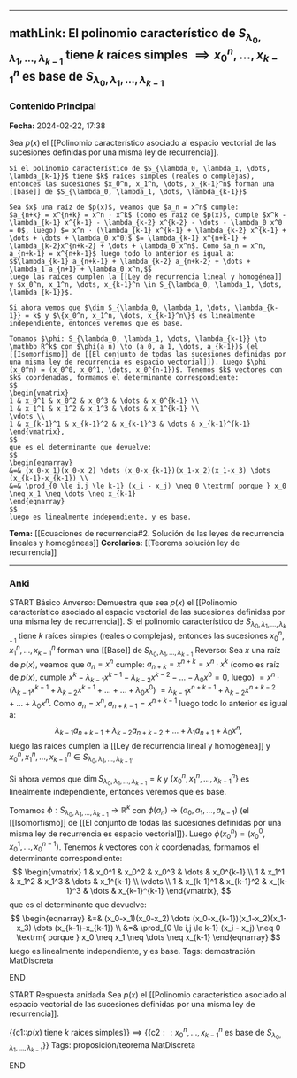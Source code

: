 
---
mathLink: El polinomio característico de $S_{\lambda_0, \lambda_1, \dots, \lambda_{k-1}}$ tiene $k$ raíces simples $\implies x_0^n, \dots, x_{k-1}^n$ es base de $S_{\lambda_0, \lambda_1, \dots, \lambda_{k-1}}$
---
### Contenido Principal

**Fecha:** 2024-02-22, 17:38

Sea $p(x)$ el [[Polinomio característico asociado al espacio vectorial de las sucesiones definidas por una misma ley de recurrencia]].

```ad-proposition
Si el polinomio característico de $S_{\lambda_0, \lambda_1, \dots, \lambda_{k-1}}$ tiene $k$ raíces simples (reales o complejas), entonces las sucesiones $x_0^n, x_1^n, \dots, x_{k-1}^n$ forman una [[base]] de $S_{\lambda_0, \lambda_1, \dots, \lambda_{k-1}}$
```


```ad-proof
Sea $x$ una raíz de $p(x)$, veamos que $a_n = x^n$ cumple:
$a_{n+k} = x^{n+k} = x^n · x^k$ (como es raíz de $p(x)$, cumple $x^k - \lambda_{k-1} x^{k-1} - \lambda_{k-2} x^{k-2} - \dots - \lambda_0 x^0 = 0$, luego) $= x^n · (\lambda_{k-1} x^{k-1} + \lambda_{k-2} x^{k-1} + \dots + \dots + \lambda_0 x^0)$ $= \lambda_{k-1} x^{n+k-1} + \lambda_{k-2}x^{n+k-2} + \dots + \lambda_0 x^n$. Como $a_n = x^n, a_{n+k-1} = x^{n+k-1}$ luego todo lo anterior es igual a:
$$\lambda_{k-1} a_{n+k-1} + \lambda_{k-2} a_{n+k-2} + \dots + \lambda_1 a_{n+1} + \lambda_0 x^n,$$
luego las raíces cumplen la [[Ley de recurrencia lineal y homogénea]] y $x_0^n, x_1^n, \dots, x_{k-1}^n \in S_{\lambda_0, \lambda_1, \dots, \lambda_{k-1}}$.

Si ahora vemos que $\dim S_{\lambda_0, \lambda_1, \dots, \lambda_{k-1}} = k$ y $\{x_0^n, x_1^n, \dots, x_{k-1}^n\}$ es linealmente independiente, entonces veremos que es base.

Tomamos $\phi: S_{\lambda_0, \lambda_1, \dots, \lambda_{k-1}} \to \mathbb R^k$ con $\phi(a_n) \to (a_0, a_1, \dots, a_{k-1})$ (el [[Isomorfismo]] de [[El conjunto de todas las sucesiones definidas por una misma ley de recurrencia es espacio vectorial]]). Luego $\phi (x_0^n) = (x_0^0, x_0^1, \dots, x_0^{n-1})$. Tenemos $k$ vectores con $k$ coordenadas, formamos el determinante correspondiente:
$$
\begin{vmatrix}
1 & x_0^1 & x_0^2 & x_0^3 & \dots & x_0^{k-1} \\
1 & x_1^1 & x_1^2 & x_1^3 & \dots & x_1^{k-1} \\
\vdots \\
1 & x_{k-1}^1 & x_{k-1}^2 & x_{k-1}^3 & \dots & x_{k-1}^{k-1}
\end{vmatrix},
$$
que es el determinante que devuelve:
$$
\begin{eqnarray}
&=& (x_0-x_1)(x_0-x_2) \dots (x_0-x_{k-1})(x_1-x_2)(x_1-x_3) \dots (x_{k-1}-x_{k-1}) \\
&=& \prod_{0 \le i,j \le k-1} (x_i - x_j) \neq 0 \textrm{ porque } x_0 \neq x_1 \neq \dots \neq x_{k-1}
\end{eqnarray}
$$
luego es linealmente independiente, y es base.
```



**Tema:** [[Ecuaciones de recurrencia#2. Solución de las leyes de recurrencia lineales y homogéneas]]
**Corolarios:** [[Teorema solución ley de recurrencia]]

---
### Anki

START
Básico
Anverso: Demuestra que sea $p(x)$ el [[Polinomio característico asociado al espacio vectorial de las sucesiones definidas por una misma ley de recurrencia]]. Si el polinomio característico de $S_{\lambda_0, \lambda_1, \dots, \lambda_{k-1}}$ tiene $k$ raíces simples (reales o complejas), entonces las sucesiones $x_0^n, x_1^n, \dots, x_{k-1}^n$ forman una [[Base]] de $S_{\lambda_0, \lambda_1, \dots, \lambda_{k-1}}$
Reverso: Sea $x$ una raíz de $p(x)$, veamos que $a_n = x^n$ cumple:
$a_{n+k} = x^{n+k} = x^n · x^k$ (como es raíz de $p(x)$, cumple $x^k - \lambda_{k-1} x^{k-1} - \lambda_{k-2} x^{k-2} - \dots - \lambda_0 x^0 = 0$, luego) $= x^n · (\lambda_{k-1} x^{k-1} + \lambda_{k-2} x^{k-1} + \dots + \dots + \lambda_0 x^0)$ $= \lambda_{k-1} x^{n+k-1} + \lambda_{k-2}x^{n+k-2} + \dots + \lambda_0 x^n$. Como $a_n = x^n, a_{n+k-1} = x^{n+k-1}$ luego todo lo anterior es igual a:
$$\lambda_{k-1} a_{n+k-1} + \lambda_{k-2} a_{n+k-2} + \dots + \lambda_1 a_{n+1} + \lambda_0 x^n,$$
luego las raíces cumplen la [[Ley de recurrencia lineal y homogénea]] y $x_0^n, x_1^n, \dots, x_{k-1}^n \in S_{\lambda_0, \lambda_1, \dots, \lambda_{k-1}}$.

Si ahora vemos que $\dim S_{\lambda_0, \lambda_1, \dots, \lambda_{k-1}} = k$ y $\{x_0^n, x_1^n, \dots, x_{k-1}^n\}$ es linealmente independiente, entonces veremos que es base.

Tomamos $\phi: S_{\lambda_0, \lambda_1, \dots, \lambda_{k-1}} \to \mathbb R^k$ con $\phi(a_n) \to (a_0, a_1, \dots, a_{k-1})$ (el [[Isomorfismo]] de [[El conjunto de todas las sucesiones definidas por una misma ley de recurrencia es espacio vectorial]]). Luego $\phi (x_0^n) = (x_0^0, x_0^1, \dots, x_0^{n-1})$. Tenemos $k$ vectores con $k$ coordenadas, formamos el determinante correspondiente:
$$
\begin{vmatrix}
1 & x_0^1 & x_0^2 & x_0^3 & \dots & x_0^{k-1} \\
1 & x_1^1 & x_1^2 & x_1^3 & \dots & x_1^{k-1} \\
\vdots \\
1 & x_{k-1}^1 & x_{k-1}^2 & x_{k-1}^3 & \dots & x_{k-1}^{k-1}
\end{vmatrix},
$$
que es el determinante que devuelve:
$$
\begin{eqnarray}
&=& (x_0-x_1)(x_0-x_2) \dots (x_0-x_{k-1})(x_1-x_2)(x_1-x_3) \dots (x_{k-1}-x_{k-1}) \\
&=& \prod_{0 \le i,j \le k-1} (x_i - x_j) \neq 0 \textrm{ porque } x_0 \neq x_1 \neq \dots \neq x_{k-1}
\end{eqnarray}
$$
luego es linealmente independiente, y es base.
Tags: demostración  MatDiscreta
<!--ID: 1708973800635-->
END

START
Respuesta anidada
Sea $p(x)$ el [[Polinomio característico asociado al espacio vectorial de las sucesiones definidas por una misma ley de recurrencia]]. 

{{c1::$p(x)$ tiene $k$ raíces simples}} $\implies$ {{c2$::x_0^n, \dots, x_{k-1}^n$ es base de $S_{\lambda_0, \lambda_1, \dots, \lambda_{k-1}}$}}
Tags: proposición/teorema MatDiscreta
<!--ID: 1708973800643-->
END
